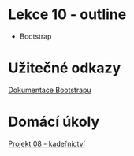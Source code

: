 # Lekce 10 - outline

- Bootstrap

# Užitečné odkazy

[Dokumentace Bootstrapu](https://getbootstrap.com/docs/5.2/getting-started/introduction/)

# Domácí úkoly

[Projekt 08 - kadeřnictví](https://github.com/HTML-CSS-1-podklady/Projekt-08-kadernictvi)
